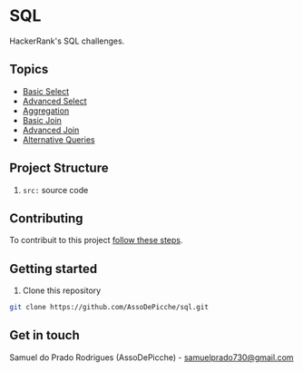 # SQL

HackerRank's SQL challenges.

## Topics

- [Basic Select](src/Basic%20Select/)
- [Advanced Select](src/Advanced%20Select/)
- [Aggregation](src/Aggregation)
- [Basic Join](src/Basic%20Join/)
- [Advanced Join](src/Advanced%20Join/)
- [Alternative Queries](src/Alternative%20Queries/)

## Project Structure

1. `src:` source code

## Contributing

To contribuit to this project [follow these steps](./CONTRIBUTING.md).

## Getting started

1. Clone this repository

```bash
git clone https://github.com/AssoDePicche/sql.git
```

## Get in touch

Samuel do Prado Rodrigues (AssoDePicche) - samuelprado730@gmail.com
